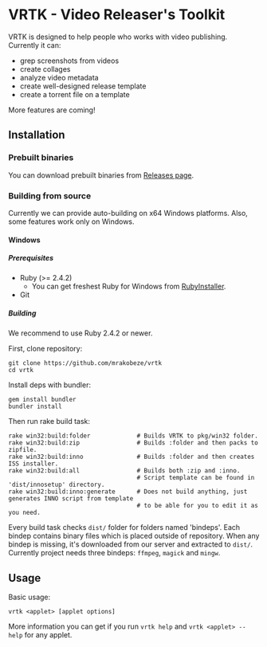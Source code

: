 # VRTK - Video Releaser's Toolkit

VRTK is designed to help people who works with video publishing.
Currently it can:
* grep screenshots from videos
* create collages
* analyze video metadata
* create well-designed release template
* create a torrent file on a template

More features are coming!

## Installation

### Prebuilt binaries
You can download prebuilt binaries from [Releases page][releases].

### Building from source
Currently we can provide auto-building on x64 Windows platforms. Also, some features work only on Windows.

#### Windows

##### Prerequisites
* Ruby (>= 2.4.2)
    * You can get freshest Ruby for Windows from [RubyInstaller][rubyinstaller].
* Git

##### Building
We recommend to use Ruby 2.4.2 or newer. 

First, clone repository:

    git clone https://github.com/mrakobeze/vrtk
    cd vrtk

Install deps with bundler:
    
    gem install bundler
    bundler install

Then run rake build task:

    rake win32:build:folder             # Builds VRTK to pkg/win32 folder.
    rake win32:build:zip                # Builds :folder and then packs to zipfile.
    rake win32:build:inno               # Builds :folder and then creates ISS installer.
    rake win32:build:all                # Builds both :zip and :inno.
                                        # Script template can be found in 'dist/innosetup' directory.
    rake win32:build:inno:generate      # Does not build anything, just generates INNO script from template 
                                        # to be able for you to edit it as you need.

Every build task checks `dist/` folder for folders named 'bindeps'. Each bindep contains binary files which is placed outside of repository.
When any bindep is missing, it's downloaded from our server and extracted to `dist/`. 
Currently project needs three bindeps: `ffmpeg`, `magick` and `mingw`.

## Usage
Basic usage:

    vrtk <applet> [applet options]
    
More information you can get if you run `vrtk help` and `vrtk <applet> --help` for any applet.

[releases]: https://github.com/mrakobeze/vrtk
[rubyinstaller]: https://rubyinstaller.org